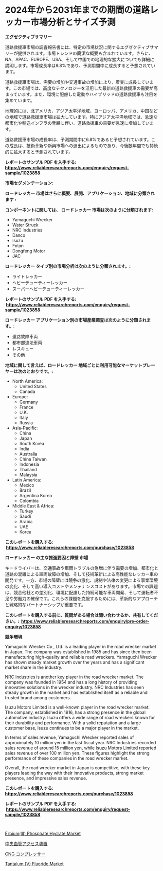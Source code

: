 <p><h1>2024年から2031年までの期間の道路レッカー市場分析とサイズ予測</h1></p><p><strong>エグゼクティブサマリー</strong></p>
<p><p>道路救援車市場の調査報告書には、特定の市場状況に関するエグゼクティブサマリーが提供されます。市場トレンドの簡潔な概要も含まれています。さらに、NA、APAC、EUROPE、USA、そして中国での地理的な拡大についても詳細に説明します。市場成長率は6.8%であり、予測期間中に成長すると予想されています。</p><p>道路救援車市場は、需要の増加や交通事故の増加により、着実に成長しています。この市場では、高度なテクノロジーを活用した最新の道路救援車の需要が高まっています。また、環境に配慮した電動やハイブリッドの道路救援車も注目を集めています。</p><p>地理的には、北アメリカ、アジア太平洋地域、ヨーロッパ、アメリカ、中国などの地域で道路救援車市場は拡大しています。特にアジア太平洋地域では、急速な都市化や輸送インフラの発展に伴い、道路救援車の需要が急速に増加しています。</p><p>道路救援車市場の成長率は、予測期間中に6.8%であると予想されています。この成長は、技術革新や新興市場への進出によるものであり、今後数年間でも持続的に拡大すると予測されています。</p></p>
<p><strong>レポートのサンプル PDF を入手する: <a href="https://www.reliableresearchreports.com/enquiry/request-sample/1023858">https://www.reliableresearchreports.com/enquiry/request-sample/1023858</a></strong></p>
<p><strong>市場セグメンテーション:</strong></p>
<p><strong> ロードレッカー 市場はさらに概要、展開、アプリケーション、地域に分類されます :</strong></p>
<p><strong>コンポーネントに関しては、 ロードレッカー 市場は次のように分類されます: &nbsp;</strong></p>
<p><ul><li>Yamaguchi Wrecker</li><li>Water Struck</li><li>NRC Industries</li><li>Danco</li><li>Isuzu</li><li>Foton</li><li>Dongfeng Motor</li><li>JAC</li></ul></p>
<p><strong> ロードレッカー タイプ別の市場分析は次のように分類されます。:</strong></p>
<p><ul><li>ライトレッカー</li><li>ヘビーデューティーレッカー</li><li>スーパーヘビーデューティーレッカー</li></ul></p>
<p><strong>レポートのサンプル PDF を入手する: &nbsp;<a href="https://www.reliableresearchreports.com/enquiry/request-sample/1023858">https://www.reliableresearchreports.com/enquiry/request-sample/1023858</a></strong></p>
<p><strong> ロードレッカー アプリケーション別の市場産業調査は次のように分類されます。:</strong></p>
<p><ul><li>道路故障車両</li><li>都市部違法車両</li><li>レスキュー</li><li>その他</li></ul></p>
<p><strong>地域に関して言えば、ロードレッカー 地域ごとに利用可能なマーケットプレーヤーは次のとおりです。:</strong></p>
<p><ul>
    <li>
        North America:
        <ul>
            <li>United States</li>
            <li>Canada</li>
        </ul>
    </li>
    <li>
        Europe:
        <ul>
            <li>Germany</li>
            <li>France</li>
            <li>U.K.</li>
            <li>Italy</li>
            <li>Russia</li>
        </ul>
    </li>
    <li>
        Asia-Pacific:
        <ul>
            <li>China</li>
            <li>Japan</li>
            <li>South Korea</li>
            <li>India</li>
            <li>Australia</li>
            <li>China Taiwan</li>
            <li>Indonesia</li>
            <li>Thailand</li>
            <li>Malaysia</li>
        </ul>
    </li>
    <li>
        Latin America:
        <ul>
            <li>Mexico</li>
            <li>Brazil</li>
            <li>Argentina Korea</li>
            <li>Colombia</li>
        </ul>
    </li>
    <li>
        Middle East & Africa:
        <ul>
            <li>Turkey</li>
            <li>Saudi</li>
            <li>Arabia</li>
            <li>UAE</li>
            <li>Korea</li>
        </ul>
    </li>
    </ul></p>
<p><strong>このレポートを購入する: &nbsp;<a href="https://www.reliableresearchreports.com/purchase/1023858">https://www.reliableresearchreports.com/purchase/1023858</a></strong></p>
<p><strong>ロードレッカー の主な推進要因と障壁 市場</strong></p>
<p><p>キードライバーは、交通事故や車両トラブルの急増に伴う需要の増加、都市化と道路の混雑による車両故障の増加、そして技術革新による高性能なレッカー車の開発です。一方、市場の障壁には競争の激化、規制や法律の変更による事業環境の変化、そして高い導入コストやメンテナンスコストがあります。市場での課題は、競合他社との差別化、環境に配慮した持続可能な車両開発、そして運転者不足や労働力の確保です。これらの課題を克服するためには、革新的なアプローチと戦略的なパートナーシップが重要です。</p></p>
<p><strong>このレポートを購入する前に、質問がある場合は問い合わせるか、共有してください。:&nbsp; <a href="https://www.reliableresearchreports.com/enquiry/pre-order-enquiry/1023858">https://www.reliableresearchreports.com/enquiry/pre-order-enquiry/1023858</a></strong></p>
<p><strong>競争環境</strong></p>
<p><p>Yamaguchi Wrecker Co., Ltd. is a leading player in the road wrecker market in Japan. The company was established in 1985 and has since then been manufacturing high-quality and reliable road wreckers. Yamaguchi Wrecker has shown steady market growth over the years and has a significant market share in the industry.</p><p>NRC Industries is another key player in the road wrecker market. The company was founded in 1954 and has a long history of providing innovative solutions in the wrecker industry. NRC Industries has seen steady growth in the market and has established itself as a reliable and trusted brand among customers.</p><p>Isuzu Motors Limited is a well-known player in the road wrecker market. The company, established in 1916, has a strong presence in the global automotive industry. Isuzu offers a wide range of road wreckers known for their durability and performance. With a solid reputation and a large customer base, Isuzu continues to be a major player in the market.</p><p>In terms of sales revenue, Yamaguchi Wrecker reported sales of approximately 10 million yen in the last fiscal year. NRC Industries recorded sales revenue of around 15 million yen, while Isuzu Motors Limited reported sales revenue of over 100 million yen. These figures highlight the strong performance of these companies in the road wrecker market.</p><p>Overall, the road wrecker market in Japan is competitive, with these key players leading the way with their innovative products, strong market presence, and impressive sales revenue.</p></p>
<p><strong>このレポートを購入する: &nbsp; <a href="https://www.reliableresearchreports.com/purchase/1023858">https://www.reliableresearchreports.com/purchase/1023858</a></strong></p>
<p><strong>レポートのサンプル PDF を入手する: &nbsp;<a href="https://www.reliableresearchreports.com/enquiry/request-sample/1023858">https://www.reliableresearchreports.com/enquiry/request-sample/1023858</a></strong><strong></strong></p>
<p>&nbsp;</p>
<p><p><a href="https://github.com/arionmp/Market-Research-Report-List-2/blob/main/erbiumiii-phosphate-hydrate-market.md">Erbium(III) Phosphate Hydrate Market</a></p><p><a href="https://medium.com/@valeridd446677/%E4%B8%AD%E5%BF%83%E9%9D%99%E8%84%88%E3%82%A2%E3%82%AF%E3%82%BB%E3%82%B9%E3%83%87%E3%83%90%E3%82%A4%E3%82%B9%E5%B8%82%E5%A0%B4%E8%A6%8F%E6%A8%A1-%E5%B8%82%E5%A0%B4%E5%B1%95%E6%9C%9B%E3%81%A8%E5%B8%82%E5%A0%B4%E4%BA%88%E6%B8%AC-2024%E5%B9%B4%E3%81%8B%E3%82%892031%E5%B9%B4-fe244207ea7e">中央血管アクセス装置</a></p><p><a href="https://medium.com/@attyourniture/cng%E3%82%B3%E3%83%B3%E3%83%97%E3%83%AC%E3%83%83%E3%82%B5%E3%83%BC%E5%B8%82%E5%A0%B4%E8%A6%8F%E6%A8%A1-cagr-%E3%83%88%E3%83%AC%E3%83%B3%E3%83%892014%E5%B9%B4-2030%E5%B9%B4-92095672b45d">CNG コンプレッサー</a></p><p><a href="https://github.com/markusgodoy/Market-Research-Report-List-2/blob/main/tantalum-v-fluoride-market.md">Tantalum (V) Fluoride Market</a></p></p>